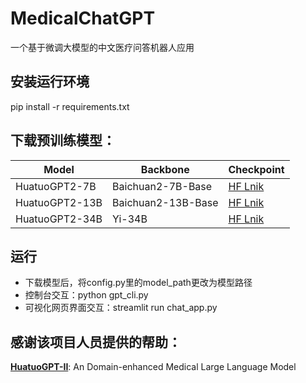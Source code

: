 # MedicalChatGPT
一个基于微调大模型的中文医疗问答机器人应用

## 安装运行环境
pip install -r requirements.txt

## 下载预训练模型：
| Model          | Backbone           | Checkpoint    |
| -------------- | ------------------ | ------------- |
| HuatuoGPT2-7B  | Baichuan2-7B-Base  | [HF Lnik](https://huggingface.co/FreedomIntelligence/HuatuoGPT2-7B) |
| HuatuoGPT2-13B | Baichuan2-13B-Base | [HF Lnik](https://huggingface.co/FreedomIntelligence/HuatuoGPT2-13B) |
| HuatuoGPT2-34B | Yi-34B             | [HF Lnik](https://huggingface.co/FreedomIntelligence/HuatuoGPT2-34B) |

## 运行
- 下载模型后，将config.py里的model_path更改为模型路径
- 控制台交互：python gpt_cli.py
- 可视化网页界面交互：streamlit run chat_app.py

## 感谢该项目人员提供的帮助：
[**HuatuoGPT-II**](https://github.com/FreedomIntelligence/HuatuoGPT-II): An Domain-enhanced Medical Large Language Model